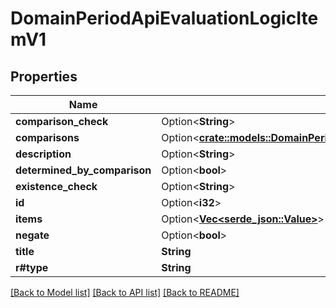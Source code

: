 # DomainPeriodApiEvaluationLogicItemV1

## Properties

Name | Type | Description | Notes
------------ | ------------- | ------------- | -------------
**comparison_check** | Option<**String**> |  | [optional]
**comparisons** | Option<[**crate::models::DomainPeriodApiEvaluationLogicComparisonsV1**](domain.APIEvaluationLogicComparisonsV1.md)> |  | [optional]
**description** | Option<**String**> |  | [optional]
**determined_by_comparison** | Option<**bool**> |  | [optional]
**existence_check** | Option<**String**> |  | [optional]
**id** | Option<**i32**> |  | [optional]
**items** | Option<[**Vec<serde_json::Value>**](serde_json::Value.md)> |  | [optional]
**negate** | Option<**bool**> |  | [optional]
**title** | **String** |  | 
**r#type** | **String** |  | 

[[Back to Model list]](../README.md#documentation-for-models) [[Back to API list]](../README.md#documentation-for-api-endpoints) [[Back to README]](../README.md)


